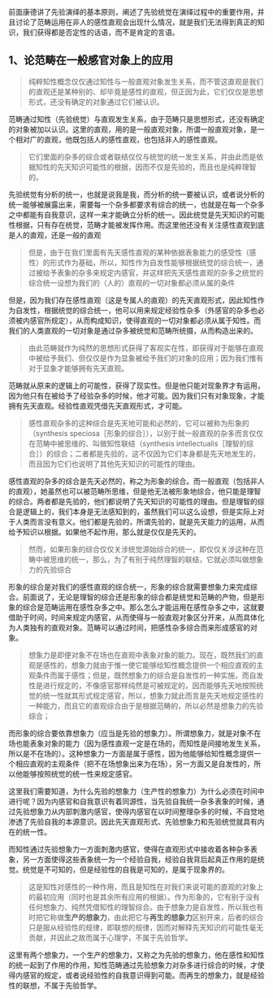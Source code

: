 <p data-pid="32Z-sr3y">前面康德讲了先验演绎的基本原则，阐述了先验统觉在演绎过程中的重要作用，并且讨论了范畴运用在非人的感性直观会出现什么情况，就是我们无法得到真正的知识，我们获得都是否定性的话语，而不是肯定的言语。</p><h2>1、论范畴在一般感官对象上的应用</h2><blockquote data-pid="-mD4qjNm">纯粹知性概念仅仅通过知性与一般直观对象发生关系，而不管这直观是我们的直观还是某种别的、却毕竟是感性的直观，但正因为此，它们仅仅是思想形式，还没有确定的对象通过它们被认识。</blockquote><p data-pid="Ja5F7toI">范畴通过知性（先验统觉）与直观发生关系，由于范畴只是思想形式，还没有确定的对象被加以认识。这里的直观，用的是一般直观对象，所谓一般直观对象，是一个相对广的直观，他既包括人的感性直观，也包括非人的感性直观。</p><blockquote data-pid="i3IqsqAn">它们里面的杂多的综合或者联结仅仅与统觉的统一发生关系，并由此而是依据知性的先天知识可能性的根据，因而不仅是先验的，而且也是纯粹理智的。</blockquote><p data-pid="YctAlcaK">先验统觉有分析的统一，也就是说我是我，而分析的统一要被认识，或者说分析的统一能够被展露出来，需要每一个杂多都要求有综合的统一，也就是在每一个杂多之中都能有自我意识，这样一来才能确立分析的统一。因此统觉是先天知识的可能性根据，只有存在统觉，范畴才能被发挥作用。而这里他还没有关注感性直观到底是人的直观，还是一般的直观</p><blockquote data-pid="IuYGbQpR">但是，由于在我们里面有先天感性直观的某种依据表象能力的感受性（感性）的形式作为基础，所以，知性作为自发性能够根据统觉的综合统一，通过被给予表象的杂多来规定内感官，并这样把先天感性直观的杂多之统觉的综合统一设想为我们的（人的）直观的一切对象都必须从属的条件</blockquote><p data-pid="o1acRW6u">但是，因为我们存在感性直观（这是专属人的直观）的先天直观形式，因此知性作为自发性，根据统觉的综合统一，他可以用来规定经验性杂多（外感官的杂多也必须被内感官所规定），从而构成知识，使得直观的一切对象都必须从属于知性。而我们的人类直观的一切对象是通过杂多被统觉和范畴所统摄，从而构造出来的。</p><blockquote data-pid="lpAhHPTW">由此范畴就作为纯然的思想形式获得了客观实在性，即获得对于能够在直观中被给予我们、但仅仅是作为显象被给予我们的对象的应用；因为我们惟有对于显象才能够拥有先天直观。</blockquote><p data-pid="HAQDUCxc">范畴就从原来的逻辑上的可能性，获得了现实性。但是他只能对现象界才有运用，因为他只有在被给予了经验杂多的时候，他才可能。因为我们只有对象现象，才能拥有先天直观。经验性直观凭借先天直观形式，才可能。</p><blockquote data-pid="gdHVSlqO">感性直观杂多的这种综合是先天地可能和必然的，它可以被称为形象的（synthesis speciosa［形象的综合］），以别于就一般直观的杂多而言仅仅在范畴中被思维的、叫做知性联结（synthesis intellectualis［理智的综合］）的综合；二者都是先验的，这不仅因为它们本身都是先天地发生的，而且因为它们也说明了其他先天知识的可能性的理由。</blockquote><p data-pid="CvBm9xGT">感性直观的杂多的综合是先天必然的，称之为形象的综合。而一般直观（包括非人的直观），她虽然也可以被范畴所思维，但是他无法被形象地综合，他只能是理智的综合。两者都是先验的，他们都说明了先天知识的可能性的理由。但是理智的综合是逻辑上的，我们本身是无法感知到的，虽然我们可以这么设想，但是实际上对于人类而言没有意义。他们都是先验的，所谓先验的，就是先天能力的运用，从而给予知识以根据。如果他不起作用，那么就是仅仅是先天的。</p><blockquote data-pid="cReD-iTj">然而，如果形象的综合仅仅关涉统觉源始综合的统一，即仅仅关涉这种在范畴中被思维的统一，那么，为了有别于纯然理智的联结，它就必须叫做想象力的先验综合</blockquote><p data-pid="mpPz1bLr">形象的综合是对我们的感性直观的综合统一，形象的综合就需要想象力来完成综合。前面说了，无论是理智的综合还是形象的综合都是统觉和范畴的产物，但是形象的综合是范畴运用在感性杂多之中。那么怎么才能运用在感性杂多之中，这就要借助于时间，时间来规定内感官，从而使得与一般直观对象区分开来，从而具体化为人类独有的直观对象。范畴可以通过时间，把感性杂多综合而来形成感官的对象。</p><blockquote data-pid="yz-XZIz5">想象力是即便对象不在场也在直观中表象对象的能力。现在，既然我们的直观是感性的，想象力就由于惟一使它能够给知性概念提供一个相应直观的主观条件而属于感性；但是，既然想象力的综合是自发性的一种实施，而自发性是进行规定的，不像感官那样纯然是可被规定的，因而能够先天地按照统觉的统一性就其形式规定感官，所以，想象力就此而言是先天地规定感性的一种能力，而且它的直观综合由于是根据范畴的，所以必然是想象力的先验综合；</blockquote><p data-pid="IuV4Piyf">而形象的综合要依靠想象力（应当是先验的想象力）。所谓想象力，就是对象不在场也能表象对象的能力（因为感性直观一定是在场的，而知性是间接地发生关系，所以是不在场的）。这种想象力一方面是属于感性，因为他能够给知性概念提供一个相应直观的主观条件（把不在场想象出来为在场），另一方面又是自发性的，所以他能够按照统觉的统一性来规定感官。</p><p data-pid="YHll1fwz">这里我们需要知道，为什么先验的想象力（生产性的想象力）为什么必须在时间中进行呢？因为内感官和自我意识有着同源性，当先验自我统一杂多表象的时候，通过先验想象力从内部刺激内感官，使得内感官在以时间整理杂多的时候，不自觉地渗透了先验自我的本源意识。因此先天直观形式、先验想象力和先验统觉就具有内在的统一性。</p><p data-pid="TJZienLC">而知性通过先验想象力一方面刺激内感官，使得在直观形式中接收着各种杂多表象，另一方面使得这些表象统一为一个经验自我，经验自我背后起真正作用的是统觉。统觉是不可知的，但是经验性的自我是可知的，是属于现象界的。</p><blockquote data-pid="XBLG12FZ">这是知性对感性的一种作用，而且是知性在对我们来说可能的直观的对象上的最初应用（同时也是其余所有应用的根据）。作为形象的，它有别于没有任何想象力、纯然凭借知性的理智综合。由于想象力是自发性，所以我也有时把它称做<b>生产的想象力</b>，由此把它与<b>再生的想象力</b>区别开来，后者的综合只是服从经验性的规律，即联想的规律，因而对解释先天知识的可能性毫无贡献，并因此之故而属于心理学，不属于先验哲学。</blockquote><p data-pid="_LMUlpdM">这里有两个想象力，一个生产的想象力，又称之为先验的想象力，他在感性和知性的统一起到了作用的作用，知性范畴通过先验想象力对杂多进行综合的时候，才使得内感官的规定，或者说经验性的自我意识得到可能。而再生的想象力，就是经验性的联想，不属于先验哲学。</p><p></p>